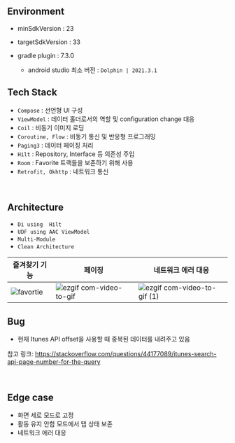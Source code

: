 ## Environment
- minSdkVersion : 23

- targetSdkVersion : 33

- gradle plugin : 7.3.0
  - android studio 최소 버전 : `Dolphin | 2021.3.1`

## Tech Stack

- `Compose` : 선언형 UI 구성
- `ViewModel` : 데이터 홀더로서의 역할 및 configuration change 대응
- `Coil` : 비동기 이미지 로딩
- `Coroutine, Flow` : 비동기 통신 및 반응형 프로그래밍 
- `Paging3` : 데이터 페이징 처리
- `Hilt` : Repository, Interface 등 의존성 주입
- `Room` : Favorite 트랙들을 보존하기 위해 사용
- `Retrofit, Okhttp` : 네트워크 통신

<br>

## Architecture

- `Di using  Hilt`
- `UDF using AAC ViewModel`
- `Multi-Module`
- `Clean Architecture`

| 즐겨찾기 기능 |   페이징    | 네트워크 에러 대응  |
| ------------------------------------------------------------ | ------------------------------------------------------------ | ------------------------------------------------------------ |
| ![favortie](https://github.com/EvergreenTree97/itunes-tracklist/assets/70064912/f0105f84-a478-4434-88ae-ed45449fc0ef)| ![ezgif com-video-to-gif](https://github.com/EvergreenTree97/itunes-tracklist/assets/70064912/2343d934-b32a-4564-888b-f8e06a254ce7) | ![ezgif com-video-to-gif (1)](https://github.com/EvergreenTree97/itunes-tracklist/assets/70064912/1a94f94a-3782-46ab-838b-3e5f2701c2d3)

## Bug
- 현재 Itunes API offset을 사용할 때 중복된 데이터를 내려주고 있음

참고 링크: https://stackoverflow.com/questions/44177089/itunes-search-api-page-number-for-the-query

<br>

## Edge case
- 화면 세로 모드로 고정
- 활동 유지 안함 모드에서 탭 상태 보존
- 네트워크 에러 대응
